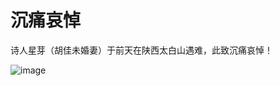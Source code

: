 沉痛哀悼
===
诗人星芽（胡佳未婚妻）于前天在陕西太白山遇难，此致沉痛哀悼！

![image](https://user-images.githubusercontent.com/98999822/155348926-b6c8210c-afb5-458a-9f13-1e3331b0885a.png)

